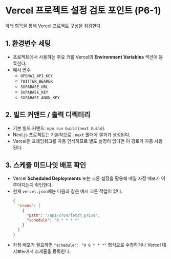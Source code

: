 # Vercel 프로젝트 설정 검토 포인트 (P6-1)

아래 항목을 통해 Vercel 프로젝트 구성을 점검한다.

## 1. 환경변수 세팅
- 프로젝트에서 사용하는 주요 키를 Vercel의 **Environment Variables** 섹션에 등록한다.
- 예시 변수
  - `OPENAI_API_KEY`
  - `TWITTER_BEARER`
  - `SUPABASE_URL`
  - `SUPABASE_KEY`
  - `SUPABASE_ANON_KEY`

## 2. 빌드 커맨드 / 출력 디렉터리
- 기본 빌드 커맨드: `npm run build` (`next build`).
- Next.js 프로젝트는 기본적으로 `.next` 폴더에 결과가 생성된다.
- Vercel은 프레임워크를 자동 인식하므로 별도 설정이 없다면 이 경로가 자동 사용된다.

## 3. 스케줄 미드나잇 배포 확인
- Vercel **Scheduled Deployments** 또는 크론 설정을 활용해 매일 자정 배포가 이루어지는지 확인한다.
- 현재 `vercel.json`에는 다음과 같은 예시 크론 작업이 있다.
  ```json
  {
    "crons": [
      {
        "path": "/api/cron/fetch_price",
        "schedule": "0 * * * *"
      }
    ]
  }
  ```
- 자정 배포가 필요하면 `"schedule": "0 0 * * *"` 형식으로 수정하거나 Vercel 대시보드에서 스케줄을 등록한다.

